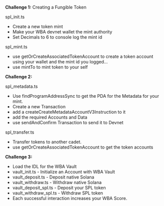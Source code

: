**Challenge 1:**
Creating a Fungible Token

spl_init.ts

- Create a new token mint
- Make your WBA devnet wallet the mint authority
- Set Decimals to 6 to console log the mint id

spl_mint.ts

- use getOrCreateAssociatedTokenAccount to create a token account using your wallet and the mint id you logged...
- use mintTo to mint token to your self

**Challenge 2:**

spl_metadata.ts

- Use findProgramAddressSync to get the PDA for the Metadata for your mint.
- Create a new Transaction
- add a createCreateMetadataAccountV3Instruction to it
- add the required Accounts and Data
- use sendAndConfirm Transaction to send it to Devnet

spl_transfer.ts

- Transfer tokens to another cadet.
- use getOrCreateAssociatedTokenAccount to get the token accounts

**Challenge 3:**

- Load the IDL for the WBA Vault
- vault_init.ts - Initialize an Account with WBA Vault
- vault_deposit.ts - Deposit native Solana
- vault_withdraw.ts - Withdraw native Solana
- vault_deposit_spl.ts - Deposit your SPL token
- vault_withdraw_spl.ts - Withdraw SPL token
- Each successful interaction increases your WBA Score.

